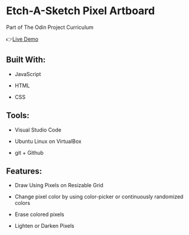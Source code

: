 # Etch-A-Sketch Pixel Artboard

Part of The Odin Project Curriculum

:point_right:[Live Demo](https://isabelleann.github.io/Etch-A-Sketch/)

## Built With:
  * JavaScript

  * HTML

  * CSS
  
## Tools:
  * Visual Studio Code
  
  * Ubuntu Linux on VirtualBox
  
  * git + Github

## Features:
  * Draw Using Pixels on Resizable Grid

  * Change pixel color by using color-picker or continuously randomized colors

  * Erase colored pixels

  * Lighten or Darken Pixels


